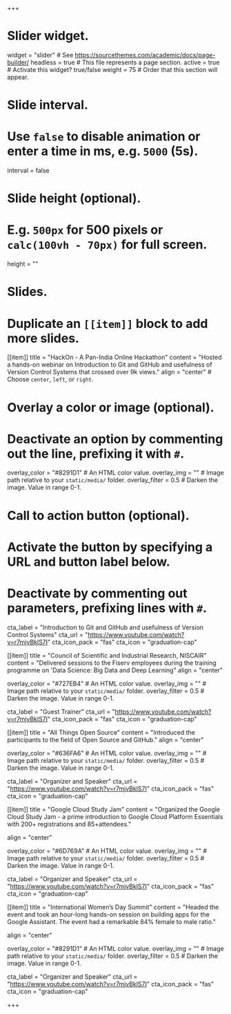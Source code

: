 +++
# Slider widget.
widget = "slider"  # See https://sourcethemes.com/academic/docs/page-builder/
headless = true  # This file represents a page section.
active = true  # Activate this widget? true/false
weight = 75  # Order that this section will appear.

# Slide interval.
# Use `false` to disable animation or enter a time in ms, e.g. `5000` (5s).
interval = false

# Slide height (optional).
# E.g. `500px` for 500 pixels or `calc(100vh - 70px)` for full screen.
height = ""

# Slides.
# Duplicate an `[[item]]` block to add more slides.
[[item]]
  title = "HackOn - A Pan-India Online Hackathon"
  content = "Hosted a hands-on webinar on Introduction to Git and GitHub and usefulness of Version Control Systems that crossed over 9k views."
  align = "center"  # Choose `center`, `left`, or `right`.

  # Overlay a color or image (optional).
  #   Deactivate an option by commenting out the line, prefixing it with `#`.
  overlay_color = "#8291D1"  # An HTML color value.
  overlay_img = ""  # Image path relative to your `static/media/` folder.
  overlay_filter = 0.5  # Darken the image. Value in range 0-1.

  # Call to action button (optional).
  #   Activate the button by specifying a URL and button label below.
  #   Deactivate by commenting out parameters, prefixing lines with `#`.
  cta_label = "Introduction to Git and GitHub and usefulness of Version Control Systems"
  cta_url = "https://www.youtube.com/watch?v=r7mjvBklS7I"
  cta_icon_pack = "fas"
  cta_icon = "graduation-cap"

[[item]]
  title = "Council of Scientific and Industrial Research, NISCAIR"
  content = "Delivered sessions to the Fiserv employees during the training programme on 'Data Science: Big Data and Deep Learning"
  align = "center"

  overlay_color = "#727EB4"  # An HTML color value.
  overlay_img = ""  # Image path relative to your `static/media/` folder.
  overlay_filter = 0.5  # Darken the image. Value in range 0-1.

  cta_label = "Guest Trainer"
  cta_url = "https://www.youtube.com/watch?v=r7mjvBklS7I"
  cta_icon_pack = "fas"
 cta_icon = "graduation-cap"

[[item]]
  title = "All Things Open Source"
  content = "Introduced the participants to the field of Open Source and GitHub."
  align = "center"

  overlay_color = "#636FA6"  # An HTML color value.
  overlay_img = ""  # Image path relative to your `static/media/` folder.
  overlay_filter = 0.5  # Darken the image. Value in range 0-1.

  cta_label = "Organizer and Speaker"
  cta_url = "https://www.youtube.com/watch?v=r7mjvBklS7I"
  cta_icon_pack = "fas"
  cta_icon = "graduation-cap"

[[item]]
  title = "Google Cloud Study Jam"
  content = "Organized the Google Cloud Study Jam - a prime introduction to Google Cloud Platform Essentials with 200+ registrations and 85+attendees."

align = "center"

  overlay_color = "#6D769A"  # An HTML color value.
  overlay_img = ""  # Image path relative to your `static/media/` folder.
  overlay_filter = 0.5  # Darken the image. Value in range 0-1.

  cta_label = "Organizer and Speaker"
  cta_url = "https://www.youtube.com/watch?v=r7mjvBklS7I"
  cta_icon_pack = "fas"
  cta_icon = "graduation-cap"

[[item]]
  title = "International Women’s Day Summit"
  content = "Headed the event and took an hour-long hands-on session on building apps for the Google Assistant. The event had a remarkable 84% female to male ratio."

 align = "center"

  overlay_color = "#8291D1"  # An HTML color value.
  overlay_img = ""  # Image path relative to your `static/media/` folder.
  overlay_filter = 0.5  # Darken the image. Value in range 0-1.

  cta_label = "Organizer and Speaker"
  cta_url = "https://www.youtube.com/watch?v=r7mjvBklS7I"
  cta_icon_pack = "fas"
  cta_icon = "graduation-cap"

+++
